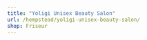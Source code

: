 ```yaml
---
title: "Yoligi Unisex Beauty Salon"
url: /hempstead/yoligi-unisex-beauty-salon/
shop: Friseur
---
```

